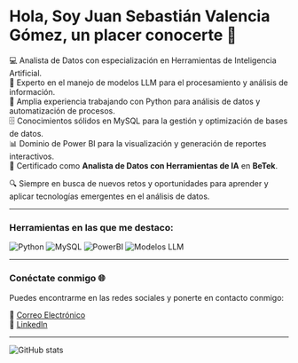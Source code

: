 # Hola, Soy Juan Sebastián Valencia Gómez, un placer conocerte 👋

💻 Analista de Datos con especialización en Herramientas de Inteligencia Artificial.  
🤖 Experto en el manejo de modelos LLM para el procesamiento y análisis de información.  
🐍 Amplia experiencia trabajando con Python para análisis de datos y automatización de procesos.  
🗄️ Conocimientos sólidos en MySQL para la gestión y optimización de bases de datos.  
📊 Dominio de Power BI para la visualización y generación de reportes interactivos.  
📜 Certificado como **Analista de Datos con Herramientas de IA** en **BeTek**.  

🔍 Siempre en busca de nuevos retos y oportunidades para aprender y aplicar tecnologías emergentes en el análisis de datos.  

---

### Herramientas en las que me destaco:
![Python](https://img.shields.io/badge/Language-Python-blue)
![MySQL](https://img.shields.io/badge/Database-MySQL-orange)
![PowerBI](https://img.shields.io/badge/Tool-Power%20BI-yellow)
![Modelos LLM](https://img.shields.io/badge/AI-LLM-green)

---

### Conéctate conmigo 🌐

Puedes encontrarme en las redes sociales y ponerte en contacto conmigo:

📧 [Correo Electrónico](mailto:juansebastianvalenciagomez280@gmail.com)  
💼 [LinkedIn]([https://www.linkedin.com/in/juan-valencia-analisisdedatos/])  

---

![GitHub stats](https://github-readme-stats.vercel.app/api?username=juanvalencia2301&show_icons=true&theme=gruvbox)

